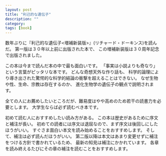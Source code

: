 ```yaml
---
layout: post
title: "利己的な遺伝子"
description: ""
category: 
tags: [book]
---
```


数年ぶりに『利己的な遺伝子<増補新装版>』(リチャード・ドーキンス)を読んだ。
第一版は３０年以上前に出版された本で、
この増補新装版は３０周年記念で出版されました。


この本は今まで読んだ本の中で最も面白いです。
「事実は小説よりも奇なり」という言葉がピッタリな本です。
どんな奇想天外な作り話も、
科学的論理により導き出された驚愕的な科学的結論の衝撃を超えることはできない。
なぜ生物や性、生命、宗教は存在するのか、
進化生物学の遺伝子の観点で説明されます。

全ての人にお薦めしたいところだが、難易度はやや高めのため若干の読書力を必要とします。
大学生ならば必ず読むべき本です。

初めて読む人におすすめしたい読み方がある。
この本は歴史があるために序文と補注が長い。
初めての読者には序文は退屈なので、まず序文は後回しにしたほうがいい。
すぐさま面白い本文を読み始めることをおすすめします。
そして、補注は必ず読んだほうがいい。
第二版以降は本文はあまり変更せずに補注をつける方針で書かれているため、
最新の知見は補注にかかれています。
各章を読み終えるたびにその章の補注を読むことをおすすめします。
